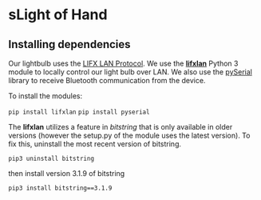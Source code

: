 # sLight of Hand

## Installing dependencies

Our lightbulb uses the [LIFX LAN Protocol](https://lan.developer.lifx.com/). We use the [**lifxlan**](https://github.com/mclarkk/lifxlan) Python 3 module to locally control our light bulb over LAN. We also use the [pySerial](https://pyserial.readthedocs.io/en/latest/) library to receive Bluetooth communication from the device.

To install the modules:

`pip install lifxlan`
`pip install pyserial`

The **lifxlan** utilizes a feature in *bitstring* that is only available in older versions (however the setup.py of the module uses the latest version). To fix this, uninstall the most recent version of bitstring.

`pip3 uninstall bitstring`

then install version 3.1.9 of bitstring

`pip3 install bitstring==3.1.9`
